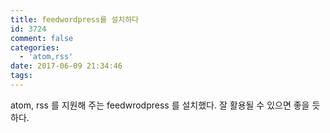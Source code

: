 ```yaml
---
title: feedwordpress를 설치하다
id: 3724
comment: false
categories:
  - 'atom,rss'
date: 2017-06-09 21:34:46
tags:
---
```


atom, rss 를 지원해 주는 feedwrodpress 를 설치했다.
잘 활용될 수 있으면 좋을 듯하다.